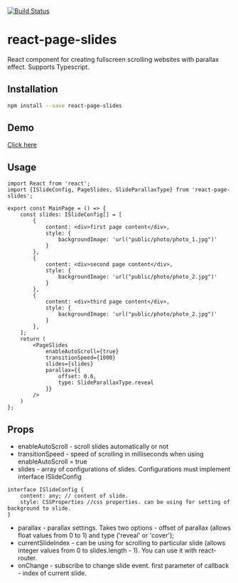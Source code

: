 [![Build Status](https://travis-ci.com/wermetal/react-page-slides.svg?branch=master)](https://travis-ci.com/wermetal/react-page-slides)

# react-page-slides

React component for creating fullscreen scrolling websites with parallax effect. Supports Typescript.

## Installation
```sh
npm install --save react-page-slides
```

## Demo

[Click here](https://wermetal.github.io/react-page-slides/)

## Usage
```
import React from 'react';
import {ISlideConfig, PageSlides, SlideParallaxType} from 'react-page-slides';

export const MainPage = () => {
    const slides: ISlideConfig[] = [
        {
            content: <div>first page content</div>,
            style: {
                backgroundImage: 'url("public/photo/photo_1.jpg")'
            }
        },
        {
            content: <div>second page content</div>,
            style: {
                backgroundImage: 'url("public/photo/photo_2.jpg")'
            }
        },
        {
            content: <div>third page content</div>,
            style: {
                backgroundImage: 'url("public/photo/photo_2.jpg")'
            }
        },
    ];
    return (
        <PageSlides
            enableAutoScroll={true}
            transitionSpeed={1000}
            slides={slides}
            parallax={{
                offset: 0.6,
                type: SlideParallaxType.reveal
            }}
        />
    )
};
```

## Props

* enableAutoScroll - scroll slides automatically or not
* transitionSpeed - speed of scrolling in milliseconds when using enableAutoScroll = true
* slides - array of configurations of slides. Configurations must implement interface ISlideConfig
```
interface ISlideConfig {
    content: any; // content of slide.
    style: CSSProperties //css properties. can be using for setting of background to slide.
}
```
* parallax - parallax settings. Takes two options - offset of parallax (allows float values from 0 to 1) and type ('reveal' or 'cover');
* currentSlideIndex - can be using for scrolling to particular slide (allows integer values from 0 to slides.length - 1). You can use it with react-router.
* onChange - subscribe to change slide event. first parameter of callback - index of current slide.



